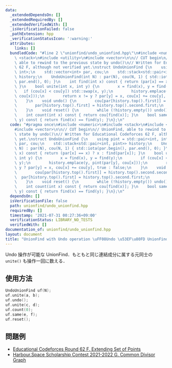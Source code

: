 ```yaml
---
data:
  _extendedDependsOn: []
  _extendedRequiredBy: []
  _extendedVerifiedWith: []
  _isVerificationFailed: false
  _pathExtension: hpp
  _verificationStatusIcon: ':warning:'
  attributes:
    links: []
  bundledCode: "#line 2 \"unionfind/undo_unionfind.hpp\"\n#include <numeric>\n#include\
    \ <stack>\n#include <utility>\n#include <vector>\n\n// CUT begin\n// UnionFind,\
    \ able to rewind to the previous state by undo()\n// Written for Educational Codeforces\
    \ 62 F, although not verified yet.\nstruct UndoUnionFind {\n    using pint = std::pair<int,\
    \ int>;\n    std::vector<int> par, cou;\n    std::stack<std::pair<int, pint>>\
    \ history;\n    UndoUnionFind(int N) : par(N), cou(N, 1) { std::iota(par.begin(),\
    \ par.end(), 0); }\n    int find(int x) const { return (par[x] == x) ? x : find(par[x]);\
    \ }\n    bool unite(int x, int y) {\n        x = find(x), y = find(y);\n     \
    \   if (cou[x] < cou[y]) std::swap(x, y);\n        history.emplace(y, pint(par[y],\
    \ cou[x]));\n        return x != y ? par[y] = x, cou[x] += cou[y], true : false;\n\
    \    }\n    void undo() {\n        cou[par[history.top().first]] = history.top().second.second;\n\
    \        par[history.top().first] = history.top().second.first;\n        history.pop();\n\
    \    }\n    void reset() {\n        while (!history.empty()) undo();\n    }\n\
    \    int count(int x) const { return cou[find(x)]; }\n    bool same(int x, int\
    \ y) const { return find(x) == find(y); }\n};\n"
  code: "#pragma once\n#include <numeric>\n#include <stack>\n#include <utility>\n\
    #include <vector>\n\n// CUT begin\n// UnionFind, able to rewind to the previous\
    \ state by undo()\n// Written for Educational Codeforces 62 F, although not verified\
    \ yet.\nstruct UndoUnionFind {\n    using pint = std::pair<int, int>;\n    std::vector<int>\
    \ par, cou;\n    std::stack<std::pair<int, pint>> history;\n    UndoUnionFind(int\
    \ N) : par(N), cou(N, 1) { std::iota(par.begin(), par.end(), 0); }\n    int find(int\
    \ x) const { return (par[x] == x) ? x : find(par[x]); }\n    bool unite(int x,\
    \ int y) {\n        x = find(x), y = find(y);\n        if (cou[x] < cou[y]) std::swap(x,\
    \ y);\n        history.emplace(y, pint(par[y], cou[x]));\n        return x !=\
    \ y ? par[y] = x, cou[x] += cou[y], true : false;\n    }\n    void undo() {\n\
    \        cou[par[history.top().first]] = history.top().second.second;\n      \
    \  par[history.top().first] = history.top().second.first;\n        history.pop();\n\
    \    }\n    void reset() {\n        while (!history.empty()) undo();\n    }\n\
    \    int count(int x) const { return cou[find(x)]; }\n    bool same(int x, int\
    \ y) const { return find(x) == find(y); }\n};\n"
  dependsOn: []
  isVerificationFile: false
  path: unionfind/undo_unionfind.hpp
  requiredBy: []
  timestamp: '2021-07-31 00:27:36+09:00'
  verificationStatus: LIBRARY_NO_TESTS
  verifiedWith: []
documentation_of: unionfind/undo_unionfind.hpp
layout: document
title: "UnionFind with Undo operation \uFF08Undo \u53EF\u80FD UnionFind\uFF09"
---
```


Undo 操作が可能な UnionFind．もともと同じ連結成分に属する元同士の `unite()` も操作一回に数える．

## 使用方法

```cpp
UndoUnionFind uf(N);
uf.unite(a, b);
uf.undo();
uf.unite(c, d);
uf.count(0);
uf.same(e, f);
uf.reset();
```

## 問題例

- [Educational Codeforces Round 62 F. Extending Set of Points](https://codeforces.com/contest/1140/problem/F)
- [Harbour.Space Scholarship Contest 2021-2022 G. Common Divisor Graph](https://codeforces.com/contest/1553/problem/G)
